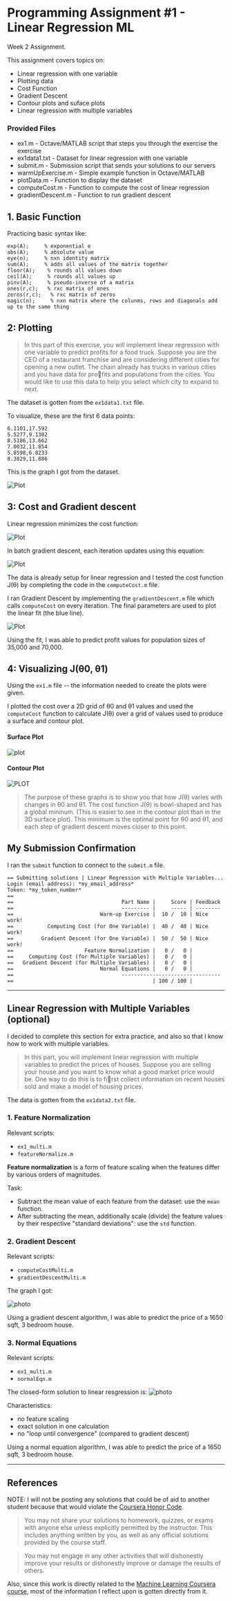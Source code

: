 # Programming Assignment #1 - Linear Regression ML

 

Week 2 Assignment.

This assignment covers topics on:
- Linear regression with one variable
- Plotting data
- Cost Function
- Gradient Descent
- Contour plots and suface plots
- Linear regression with multiple variables

### Provided Files
- ex1.m - Octave/MATLAB script that steps you through the exercise
the exercise
- ex1data1.txt - Dataset for linear regression with one variable
- submit.m - Submission script that sends your solutions to our servers
- warmUpExercise.m - Simple example function in Octave/MATLAB
- plotData.m - Function to display the dataset
- computeCost.m - Function to compute the cost of linear regression
- gradientDescent.m - Function to run gradient descent

## 1. Basic Function
Practicing basic syntax like:
```
exp(A);     % exponential e
abs(A);     % absolute value
eye(n);     % nxn identity matrix
sum(A);     % adds all values of the matrix together
floor(A);    % rounds all values down
ceil(A);     % rounds all values up
pinv(A);     % pseudo-inverse of a matrix
ones(r,c);   % rxc matrix of ones
zeros(r,c);   % rxc matrix of zeros
magic(n);     % nxn matrix where the colunms, rows and diagonals add up to the same thing    
```

## 2: Plotting
> In this part of this exercise, you will implement linear regression with one
variable to predict profits for a food truck. Suppose you are the CEO of a restaurant franchise and are considering different cities for opening a new outlet. The chain already has trucks in various cities and you have data for profits and populations from the cities. You would like to use this data to help you select which city to expand
to next.


The dataset is gotten from the `ex1data1.txt` file.

To visualize, these are the first 6 data points:
```
6.1101,17.592
5.5277,9.1302
8.5186,13.662
7.0032,11.854
5.8598,6.8233
8.3829,11.886
```
This is the graph I got from the dataset.

![Plot](images\1_population.JPG)

## 3: Cost and Gradient descent
Linear regression minimizes the cost function:

![Plot](images\2_cost_function_equation.JPG)

In batch gradient descent, each iteration updates using this equation:

![Plot](images\3_GD_iteration_equation.JPG)

The data is already setup for linear regression and I tested the cost function J(θ) by completing the code in the `computeCost.m` file.

I ran  Gradient Descent by implementing the `gradientDescent.m` file which calls `computeCost` on every iteration. The final parameters are used to plot the linear fit (the blue line).

![Plot](images\4_population_lin_fit.JPG)

Using the fit, I was able to predict profit values for population sizes of 35,000 and 70,000.

## 4: Visualizing J(θ0, θ1)
Using the `ex1.m` file -- the information needed to create the plots were given.

I plotted the cost over a 2D grid of θ0 and θ1 values and used the `computeCost` function to calculate J(θ) over a grid of values used to produce a surface and contour plot.

#### Surface Plot
![plot](images\5_surface_plot.JPG)
#### Contour Plot

![PLOT](images\6_contour_plot.JPG)

> The purpose of these graphs is to show you that how J(θ) varies with
changes in θ0 and θ1. The cost function J(θ) is bowl-shaped and has a global
mininum. (This is easier to see in the contour plot than in the 3D surface
plot). This minimum is the optimal point for θ0 and θ1, and each step of
gradient descent moves closer to this point.

## My Submission Confirmation
I ran the `submit` function to connect to the `submit.m` file.
```
== Submitting solutions | Linear Regression with Multiple Variables...
Login (email address): *my_email_address*
Token: *my_token_number*
== 
==                                   Part Name |     Score | Feedback
==                                   --------- |     ----- | --------
==                            Warm-up Exercise |  10 /  10 | Nice work!
==           Computing Cost (for One Variable) |  40 /  40 | Nice work!
==         Gradient Descent (for One Variable) |  50 /  50 | Nice work!
==                       Feature Normalization |   0 /   0 | 
==     Computing Cost (for Multiple Variables) |   0 /   0 | 
==   Gradient Descent (for Multiple Variables) |   0 /   0 | 
==                            Normal Equations |   0 /   0 | 
==                                   --------------------------------
==                                             | 100 / 100 | 
```

_________________________

## Linear Regression with Multiple Variables (optional)
I decided to complete this section for extra practice, and also so that I know how to work with multiple variables.

> In this part, you will implement linear regression with multiple variables to predict the prices of houses. Suppose you are selling your house and you want to know what a good market price would be. One way to do this is to first collect information on recent houses sold and make a model of housing prices.

The data is gotten from the `ex1data2.txt` file.
### 1. Feature Normalization
Relevant scripts:
- `ex1_multi.m`
- `featureNormalize.m`

**Feature normalization** is a form of feature scaling when the features differ by various orders of magnitudes.

Task:
- Subtract the mean value of each feature from the dataset: use the `mean` function.
- After subtracting the mean, additionally scale (divide) the feature values
by their respective "standard deviations": use the `std` function.


### 2. Gradient Descent
Relevant scripts:
- `computeCostMulti.m`
- `gradientDescentMulti.m`

The graph I got:

![photo](images\7_gradient_descent_convergence.JPG)


Using a gradient descent algorithm, I was able to predict the price of a 1650 sqft, 3 bedroom house.
### 3. Normal Equations
Relevant scripts:
- `ex1_multi.m`
- `normalEqn.m`

The closed-form solution to linear resgression is:  ![photo](images\8_closedform_equation.JPG)

Characteristics:
- no feature scaling
- exact solution in one calculation
- no "loop until convergence" (compared to gradient descent)

Using a normal equation algorithm, I was able to predict the price of a 1650 sqft, 3 bedroom house.

----------------------------
## References
NOTE: I will not be posting any solutions that could be of aid to another student because that would violate the [Coursera Honor Code](https://learner.coursera.help/hc/en-us/articles/209818863-Coursera-Honor-Code).

> You may not share your solutions to homework, quizzes, or exams with anyone else unless explicitly permitted by the instructor. This includes anything written by you, as well as any official solutions provided by the course staff.

> You may not engage in any other activities that will dishonestly improve your results or dishonestly improve or damage the results of others.

Also, since this work is directly related to the [Machine Learning Coursera course](https://www.coursera.org/learn/machine-learning/home/welcome), most of the information I reflect upon is gotten directly from it.